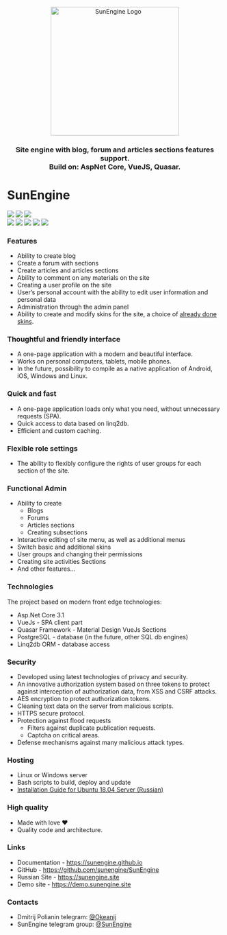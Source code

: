 <p align="center">
<img src="https://github.com/sunengine/SunEngine/blob/master/SunEngine.svg" width="300" alt="SunEngine Logo" />
</p>
 
<h3 align="center">
Site engine with blog, forum and articles sections features support.<br/>
Build on: AspNet Core, VueJS, Quasar.</h3>

# SunEngine

<a href="#"><img src="https://img.shields.io/static/v1?label=Version&message=v2.10.7&color=green"></a>
<a href="#"><img src="https://github.com/sunengine/SunEngine/workflows/.NET%20Core/badge.svg" ></a>
<a href="#"><img src="https://github.com/sunengine/SunEngine/workflows/Quasar/badge.svg" ></a>
<br/>
<a href="https://sunengine.github.io/src/ru"><img src="https://img.shields.io/static/v1?label=Documentation&message=sunengine.github.io&color=informational"></a>
<a href="https://sunengine.site"><img src="https://img.shields.io/static/v1?label=Site%20(Ru)&message=sunengine.site&color=yellow"></a>
<a href="https://demo.sunengine.site"><img src="https://img.shields.io/static/v1?label=Demo&message=demo.sunengine.site&color=yellow"></a>
<a href="https://t.me/SunEngine"><img src="https://img.shields.io/static/v1?label=Telegram&message=@SunEngine&color=success"></a>
<a href="README.RU.md"><img src="https://img.shields.io/static/v1?label=Readme&message=Russian&color=informational"></a>
  
### Features
 - Ability to create blog  
 - Create a forum with sections   
 - Create articles and articles sections  
 - Ability to comment on any materials on the site  
 - Creating a user profile on the site  
 - User’s personal account with the ability to edit user information and personal data  
 - Administration through the admin panel  
 - Ability to create and modify skins for the site, a choice of [already done skins](https://github.com/sunengine/Skins).  

### Thoughtful and friendly interface
 - A one-page application with a modern and beautiful interface.  
 - Works on personal computers, tablets, mobile phones.  
 - In the future, possibility to compile as a native application of Android, iOS, Windows and Linux.  

### Quick and fast
 - A one-page application loads only what you need, without unnecessary requests (SPA).      
 - Quick access to data based on linq2db.   
 - Efficient and custom caching.  

### Flexible role settings
 - The ability to flexibly configure the rights of user groups for each section of the site.  

### Functional Admin
 - Ability to create  
   - Blogs  
   - Forums  
   - Articles sections  
   - Creating subsections  
 - Interactive editing of site menu, as well as additional menus  
 - Switch basic and additional skins  
 - User groups and changing their permissions  
 - Creating site activities Sections  
 - And other features...  

### Technologies
The project based on modern front edge technologies:
 - Asp.Net Core 3.1  
 - VueJs - SPA client part  
 - Quasar Framework - Material Design VueJs Sections  
 - PostgreSQL - database (in the future, other SQL db engines)  
 - Linq2db ORM - database access  
 
### Security
 - Developed using latest technologies of privacy and security.  
 - An innovative authorization system based on three tokens to protect against interception of authorization data, from XSS and CSRF attacks.  
 - AES encryption to protect authorization tokens.  
 - Cleaning text data on the server from malicious scripts.  
 - HTTPS secure protocol.  
 - Protection against flood requests  
   - Filters against duplicate publication requests.  
   - Captcha on critical areas.  
 - Defense mechanisms against many malicious attack types.  

### Hosting
 - Linux or Windows server  
 - Bash scripts to build, deploy and update  
 - [Installation Guide for Ubuntu 18.04 Server (Russian)](https://sunengine.site/install/14)    

### High quality
 - Made with love ❤  
 - Quality code and architecture.  

### Links
- Documentation - https://sunengine.github.io
- GitHub - https://github.com/sunengine/SunEngine
- Russian Site - https://sunengine.site
- Demo site - https://demo.sunengine.site

### Contacts
 - Dmitrij Polianin telegram: [@Okeanij](https://t.me/Okeanij)    
 - SunEngine telegram group: [@SunEngine](https://t.me/SunEngine)  
